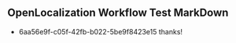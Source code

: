 ## OpenLocalization Workflow Test MarkDown
* 6aa56e9f-c05f-42fb-b022-5be9f8423e15 
thanks!<!--HONumber=Mar16_HO4-->

